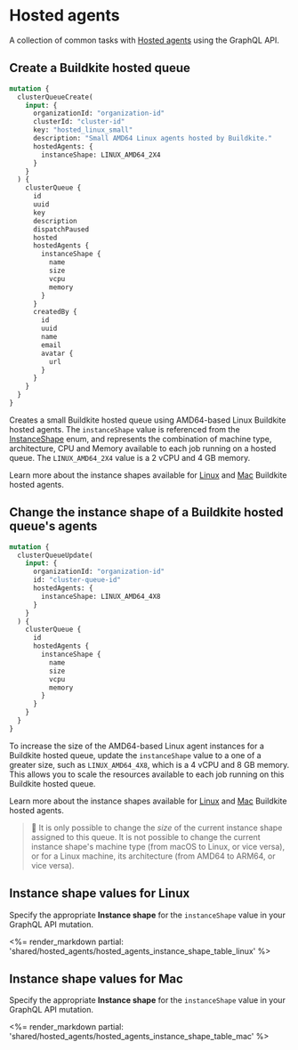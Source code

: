 # Hosted agents

A collection of common tasks with [Hosted agents](/docs/pipelines/hosted-agents) using the GraphQL API.

## Create a Buildkite hosted queue

```graphql
mutation {
  clusterQueueCreate(
    input: {
      organizationId: "organization-id"
      clusterId: "cluster-id"
      key: "hosted_linux_small"
      description: "Small AMD64 Linux agents hosted by Buildkite."
      hostedAgents: {
        instanceShape: LINUX_AMD64_2X4
      }
    }
  ) {
    clusterQueue {
      id
      uuid
      key
      description
      dispatchPaused
      hosted
      hostedAgents {
        instanceShape {
          name
          size
          vcpu
          memory
        }
      }
      createdBy {
        id
        uuid
        name
        email
        avatar {
          url
        }
      }
    }
  }
}
```

Creates a small Buildkite hosted queue using AMD64-based Linux Buildkite hosted agents. The `instanceShape` value is referenced from the [InstanceShape](/docs/apis/graphql/schemas/enum/hostedagentinstanceshapename) enum, and represents the combination of machine type, architecture, CPU and Memory available to each job running on a hosted queue. The `LINUX_AMD64_2X4` value is a 2 vCPU and 4 GB memory.

Learn more about the instance shapes available for [Linux](#instance-shape-values-for-linux) and [Mac](#instance-shape-values-for-mac) Buildkite hosted agents.

## Change the instance shape of a Buildkite hosted queue's agents

```graphql
mutation {
  clusterQueueUpdate(
    input: {
      organizationId: "organization-id"
      id: "cluster-queue-id"
      hostedAgents: {
        instanceShape: LINUX_AMD64_4X8
      }
    }
  ) {
    clusterQueue {
      id
      hostedAgents {
        instanceShape {
          name
          size
          vcpu
          memory
        }
      }
    }
  }
}
```

To increase the size of the AMD64-based Linux agent instances for a Buildkite hosted queue, update the `instanceShape` value to a one of a greater size, such as `LINUX_AMD64_4X8`, which is a 4 vCPU and 8 GB memory. This allows you to scale the resources available to each job running on this Buildkite hosted queue.

Learn more about the instance shapes available for [Linux](#instance-shape-values-for-linux) and [Mac](#instance-shape-values-for-mac) Buildkite hosted agents.

> 📘
> It is only possible to change the _size_ of the current instance shape assigned to this queue. It is not possible to change the current instance shape's machine type (from macOS to Linux, or vice versa), or for a Linux machine, its architecture (from AMD64 to ARM64, or vice versa).

## Instance shape values for Linux

Specify the appropriate **Instance shape** for the `instanceShape` value in your GraphQL API mutation.

<%= render_markdown partial: 'shared/hosted_agents/hosted_agents_instance_shape_table_linux' %>

## Instance shape values for Mac

Specify the appropriate **Instance shape** for the `instanceShape` value in your GraphQL API mutation.

<%= render_markdown partial: 'shared/hosted_agents/hosted_agents_instance_shape_table_mac' %>